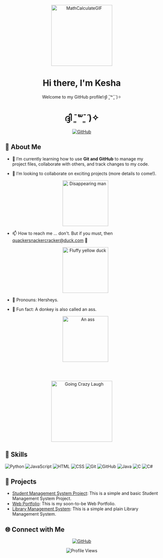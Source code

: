 <!-- Header -->
<p align="center">
  <img src="https://github.com/kcenizaj/kcenizaj/assets/150229810/8a13035c-63d3-4150-96d1-5c1690bf7b84" alt="MathCalculateGIF" width="200"/>
</p>

<h1 align="center">Hi there, I'm Kesha</h1>
<p align="center">Welcome to my GitHub profile!ദ്ദി ˉ͈̀꒳ˉ͈́ )✧</p>
<h1 align="center">ദ്ദി ˉ͈̀꒳ˉ͈́ )✧</h1>

<!-- Badges -->
<p align="center">
  <a href="https://github.com/kcenizaj">
    <img src="https://img.shields.io/badge/GitHub-kcenizaj-181717?style=flat-square&logo=github" alt="GitHub">
  </a>
</p>

<!-- Introduction -->
## 👋 About Me
- 🌱 I’m currently learning how to use **Git and GitHub** to manage my project files, collaborate with others, and track changes to my code.
- 💞️ I’m looking to collaborate on exciting projects (more details to come!). <p align = "center"><img src="https://github.com/kcenizaj/kcenizaj/assets/150229810/17535cb4-74e9-4e81-8e17-afd0c55ede13" alt="Disappearing man" width="150"></p>

- 📫 How to reach me ... don't. But if you must, then quackersnackercracker@duck.com 🦆 <p align="center"> <img src="https://github.com/kcenizaj/kcenizaj/assets/150229810/305d952f-0da9-4f60-bc6b-10a2828183ef" alt="Fluffy yellow duck" width="150"></p>
- 🍫 Pronouns: Hersheys.
- 🫏 Fun fact: A donkey is also called an ass. <p align = "center"> <img src="https://github.com/kcenizaj/kcenizaj/assets/150229810/843805f7-a304-4a9c-829c-2687857b3103" alt="An ass" width="150"> </p>


<br>
<br>
<!-- GIF -->
<p align="center">
  <img src="https://github.com/kcenizaj/kcenizaj/assets/150229810/2bba2a20-a45e-4d3f-abd3-2fed5d997000" alt="Going Crazy Laugh" width="200"/>
</p>

<!-- Skills -->
## 🔧 Skills
![Python](https://img.shields.io/badge/Python-3776AB?style=flat-square&logo=python&logoColor=white)
![JavaScript](https://img.shields.io/badge/JavaScript-F7DF1E?style=flat-square&logo=javascript&logoColor=black)
![HTML](https://img.shields.io/badge/HTML-E34F26?style=flat-square&logo=html5&logoColor=white)
![CSS](https://img.shields.io/badge/CSS-1572B6?style=flat-square&logo=css3&logoColor=white)
![Git](https://img.shields.io/badge/Git-F05032?style=flat-square&logo=git&logoColor=white)
![GitHub](https://img.shields.io/badge/GitHub-181717?style=flat-square&logo=github&logoColor=white)
![Java](https://img.shields.io/badge/Java-007396?style=flat-square&logo=java&logoColor=white)
![C](https://img.shields.io/badge/C-A8B9CC?style=flat-square&logo=c&logoColor=white)
![C#](https://img.shields.io/badge/C%23-239120?style=flat-square&logo=c-sharp&logoColor=white)

<!-- Projects -->
## 📂 Projects
- [Student Management System Project](https://github.com/kcenizaj/StudentManagementSystem.git): This is a simple and basic Student Management System Project.
- [Web Portfolio](https://github.com/kcenizaj/Web_Portfolio.git): This is my soon-to-be Web Portfolio.
- [Library Management System](https://github.com/kcenizaj/Lib_Management_System.git): This is a simple and plain Library Management System.

<!-- Connect -->
## 🌐 Connect with Me
<p align="center">
  <a href="https://github.com/kcenizaj">
    <img src="https://img.shields.io/badge/GitHub-kcenizaj-181717?style=flat-square&logo=github" alt="GitHub">
  </a>
</p>

<!-- Footer -->
<p align="center">
  <img src="https://komarev.com/ghpvc/?username=kcenizaj&style=flat-square" alt="Profile Views">
</p>
